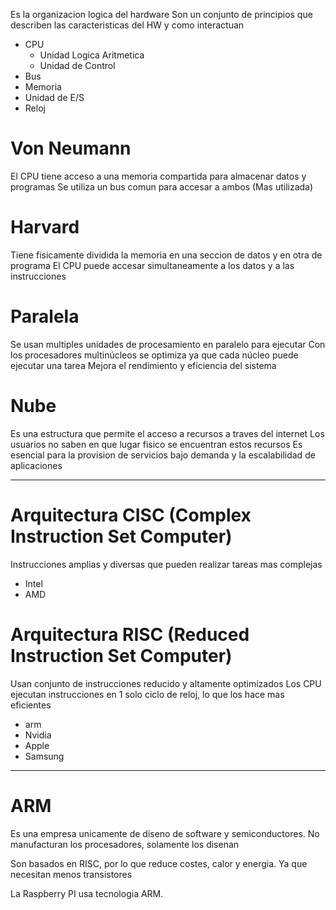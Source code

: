 Es la organizacion logica del hardware
Son un conjunto de principios que describen las caracteristicas del HW y como interactuan

- CPU
	- Unidad Logica Aritmetica
	- Unidad de Control
- Bus
- Memoria
- Unidad de E/S
- Reloj
# Von Neumann
El CPU tiene acceso a una memoria compartida para almacenar datos y programas
Se utiliza un bus comun para accesar a ambos
(Mas utilizada)
# Harvard
Tiene fisicamente dividida la memoria en una seccion de datos y en otra de programa
El CPU puede accesar simultaneamente a los datos y a las instrucciones

# Paralela
Se usan multiples unidades de procesamiento en paralelo para ejecutar
Con los procesadores multinúcleos se optimiza ya que cada núcleo puede ejecutar una tarea
Mejora el rendimiento y eficiencia del sistema

# Nube
Es una estructura que permite el acceso a recursos a traves del internet
Los usuarios no saben en que lugar fisico se encuentran estos recursos
Es esencial para la provision de servicios bajo demanda y la escalabilidad de aplicaciones

___
# Arquitectura CISC (Complex Instruction Set Computer)
Instrucciones amplias y diversas que pueden realizar tareas mas complejas

- Intel
- AMD

# Arquitectura RISC (Reduced Instruction Set Computer)
Usan conjunto de instrucciones reducido y altamente optimizados
Los CPU ejecutan instrucciones en 1 solo ciclo de reloj, lo que los hace mas eficientes

- arm
- Nvidia
- Apple
- Samsung


___
# ARM

Es una empresa unicamente de diseno de software y semiconductores.
No manufacturan los procesadores, solamente los disenan

Son basados en RISC, por lo que reduce costes, calor y energia. Ya que necesitan menos transistores

La Raspberry PI usa tecnologia ARM.
